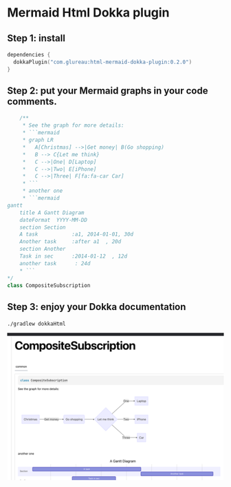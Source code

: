# Mermaid Html Dokka plugin

## Step 1: install

```kotlin
dependencies {
  dokkaPlugin("com.glureau:html-mermaid-dokka-plugin:0.2.0")
}
```

## Step 2: put your Mermaid graphs in your code comments.

```kotlin
    /**
     * See the graph for more details:
     * ```mermaid
     * graph LR
     *   A[Christmas] -->|Get money| B(Go shopping)
     *   B --> C{Let me think}
     *   C -->|One| D[Laptop]
     *   C -->|Two| E[iPhone]
     *   C -->|Three| F[fa:fa-car Car]
     * ```
     * another one
     * ```mermaid
gantt
    title A Gantt Diagram
    dateFormat  YYYY-MM-DD
    section Section
    A task           :a1, 2014-01-01, 30d
    Another task     :after a1  , 20d
    section Another
    Task in sec      :2014-01-12  , 12d
    another task      : 24d
    * ```
*/
class CompositeSubscription
```

## Step 3: enjoy your Dokka documentation

`./gradlew dokkaHtml`

![img.png](doc/img.png)